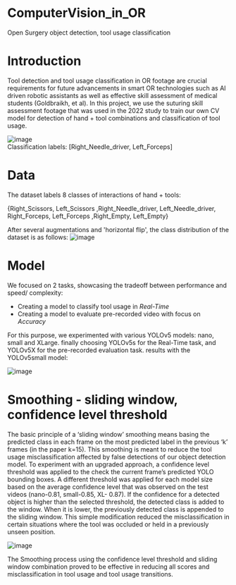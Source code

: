# ComputerVision_in_OR
Open Surgery object detection, tool usage classification

# Introduction 
Tool detection and tool usage classification in OR footage are crucial requirements for future advancements in smart OR technologies such as AI driven robotic assistants as well as effective skill assessment of medical students (Goldbraikh, et al). In this project, we use the suturing skill assessment footage that was used in the 2022 study to train our own CV model for detection of hand + tool combinations and classification of tool usage.

![image](https://user-images.githubusercontent.com/65919086/209307681-56749bda-0356-4f66-9298-2353fe645db8.png)  
         Classification labels: [Right_Needle_driver, Left_Forceps]
         
# Data   
The dataset labels 8 classes of interactions of hand + tools:

{Right_Scissors, Left_Scissors ,Right_Needle_driver, Left_Needle_driver, Right_Forceps, Left_Forceps ,Right_Empty, Left_Empty}

After several augmentations and 'horizontal flip', the class distribution of the dataset is as follows:
![image](https://user-images.githubusercontent.com/65919086/209871355-0f8f0ab5-cd4a-4dd2-b721-53352f359e65.png)

# Model 
We focused on 2 tasks, showcasing the tradeoff between performance and speed/ complexity: 
-	Creating a model to classify tool usage in *Real-Time*
-	Creating a model to evaluate pre-recorded video with focus on *Accuracy*  

For this purpose, we experimented with various YOLOv5 models: nano, small and XLarge. finally choosing YOLOv5s for the Real-Time task, and YOLOv5X for the pre-recorded evaluation task. results with the YOLOv5small model:

![image](https://user-images.githubusercontent.com/65919086/209872504-b36229ee-15ae-4f65-944e-8e92b8676d17.png)

# Smoothing - sliding window, confidence level threshold
The basic principle of a ‘sliding window’ smoothing means basing the predicted class in each frame on the most predicted label in the previous ‘k’ frames (in the paper k=15). This smoothing is meant to reduce the tool usage misclassification affected by false detections of our object detection model. To experiment with an upgraded approach, a confidence level threshold was applied to the check the current frame’s predicted YOLO bounding boxes. A different threshold was applied for each model size based on the average confidence level that was observed on the test videos (nano-0.81, small-0.85, XL- 0.87). If the confidence for a detected object is higher than the selected threshold, the detected class is added to the window. When it is lower, the previously detected class is appended to the sliding window. This simple modification reduced the misclassification in certain situations where the tool was occluded or held in a previously unseen position.

![image](https://user-images.githubusercontent.com/65919086/209872280-2ef3e072-04be-41f1-963c-409ce66c91da.png)

The Smoothing process using the confidence level threshold and sliding window combination proved to be effective in reducing all scores and misclassification in tool usage and tool usage transitions.

